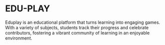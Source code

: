 # EDU-PLAY
Eduplay is an educational platform that turns learning into engaging games. With a variety of subjects, students track their progress and celebrate contributors, fostering a vibrant community of learning in an enjoyable environment.
